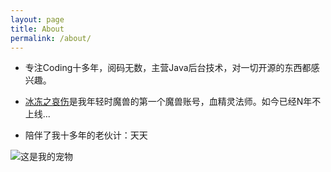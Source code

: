 ```yaml
---
layout: page
title: About
permalink: /about/
---
```


* 专注Coding十多年，阅码无数，主营Java后台技术，对一切开源的东西都感兴趣。

* [冰冻之哀伤]是我年轻时魔兽的第一个魔兽账号，血精灵法师。如今已经N年不上线...

* 陪伴了我十多年的老伙计：天天

![这是我的宠物](http://frozen007-store.b0.upaiyun.com/image/tt.jpeg)

[冰冻之哀伤]: http://www.battlenet.com.cn/wow/zh/character/%E5%A5%8E%E5%B0%94%E8%90%A8%E6%8B%89%E6%96%AF/%E5%86%B0%E5%86%BB%E4%B9%8B%E5%93%80%E4%BC%A4/

